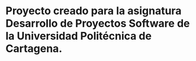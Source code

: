 # Proyecto creado para la asignatura Desarrollo de Proyectos Software de la Universidad Politécnica de Cartagena.

